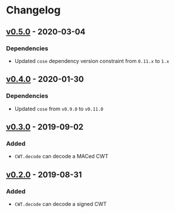 # Changelog

## [v0.5.0] - 2020-03-04

### Dependencies

- Updated `cose` dependency version constraint from `0.11.x` to `1.x`

## [v0.4.0] - 2020-01-30

### Dependencies

- Updated `cose` from `v0.9.0` to `v0.11.0`

## [v0.3.0] - 2019-09-02

### Added

- `CWT.decode` can decode a MACed CWT

## [v0.2.0] - 2019-08-31

### Added

- `CWT.decode` can decode a signed CWT

[v0.5.0]: https://github.com/cedarcode/cwt-ruby/compare/v0.4.0...v0.5.0/
[v0.4.0]: https://github.com/cedarcode/cwt-ruby/compare/v0.3.0...v0.4.0/
[v0.3.0]: https://github.com/cedarcode/cwt-ruby/compare/v0.2.0...v0.3.0/
[v0.2.0]: https://github.com/cedarcode/cwt-ruby/compare/9985bac0a1ffe5c5d4d3d7330a453b65f71a148f...v0.2.0/
